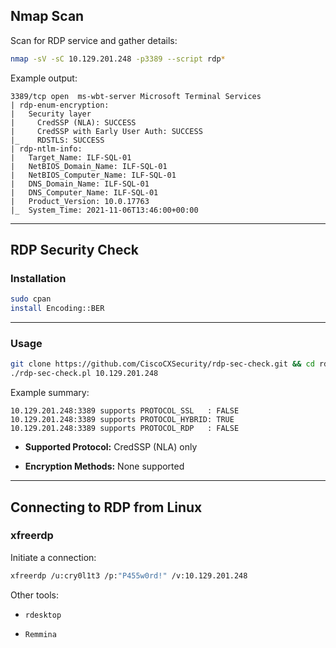 
## **Nmap Scan**

Scan for RDP service and gather details:

```bash
nmap -sV -sC 10.129.201.248 -p3389 --script rdp*
```

Example output:

```
3389/tcp open  ms-wbt-server Microsoft Terminal Services
| rdp-enum-encryption: 
|   Security layer
|     CredSSP (NLA): SUCCESS
|     CredSSP with Early User Auth: SUCCESS
|_    RDSTLS: SUCCESS
| rdp-ntlm-info: 
|   Target_Name: ILF-SQL-01
|   NetBIOS_Domain_Name: ILF-SQL-01
|   NetBIOS_Computer_Name: ILF-SQL-01
|   DNS_Domain_Name: ILF-SQL-01
|   DNS_Computer_Name: ILF-SQL-01
|   Product_Version: 10.0.17763
|_  System_Time: 2021-11-06T13:46:00+00:00
```

---

## **RDP Security Check**

### **Installation**

```bash
sudo cpan
install Encoding::BER
```

---

### **Usage**

```bash
git clone https://github.com/CiscoCXSecurity/rdp-sec-check.git && cd rdp-sec-check
./rdp-sec-check.pl 10.129.201.248
```

Example summary:

```
10.129.201.248:3389 supports PROTOCOL_SSL   : FALSE
10.129.201.248:3389 supports PROTOCOL_HYBRID: TRUE
10.129.201.248:3389 supports PROTOCOL_RDP   : FALSE
```

- **Supported Protocol:** CredSSP (NLA) only
    
- **Encryption Methods:** None supported
    

---

## **Connecting to RDP from Linux**

### **xfreerdp**

Initiate a connection:

```bash
xfreerdp /u:cry0l1t3 /p:"P455w0rd!" /v:10.129.201.248
```

Other tools:

- `rdesktop`
    
- `Remmina`